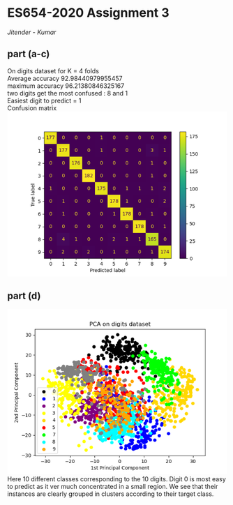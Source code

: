 # ES654-2020 Assignment 3

*Jitender* - *Kumar*

## part (a-c)
On digits dataset for K = 4 folds </br>
Average accuracy  92.98440979955457 </br>
maximum accuracy  96.21380846325167 </br>
two digits get the most confused : 8 and 1 </br>
Easiest digit to predict = 1 </br>
Confusion matrix
![Q3_1](/plots/Figure_2.png "Q3_1")
## part (d)

![Q3_1](./pca.png "Q3_1")
Here 10 different classes corresponding to the 10 digits. Digit 0 is most easy to predict as it ver much concentrated in a small region. We see that their instances are clearly grouped in clusters according to their target class. 
